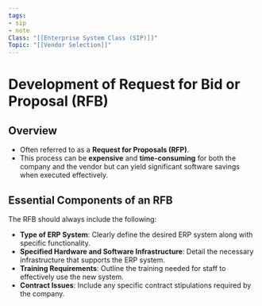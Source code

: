 ```yaml
---
tags:
- sip
- note
Class: "[[Enterprise System Class (SIP)]]"
Topic: "[[Vendor Selection]]"
---
```


# Development of Request for Bid or Proposal (RFB)

## Overview

- Often referred to as a **Request for Proposals (RFP)**.
- This process can be **expensive** and **time-consuming** for both the company and the vendor but can yield significant software savings when executed effectively.

## Essential Components of an RFB

The RFB should always include the following:

- **Type of ERP System**: Clearly define the desired ERP system along with specific functionality.
- **Specified Hardware and Software Infrastructure**: Detail the necessary infrastructure that supports the ERP system.
- **Training Requirements**: Outline the training needed for staff to effectively use the new system.
- **Contract Issues**: Include any specific contract stipulations required by the company.